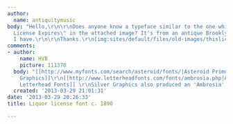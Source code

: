 ```yaml
---
author:
  name: antiquitymusic
body: "Hello,\r\n\r\nDoes anyone know a typeface similar to the one which reads \"This
  License Expires\" in the attached image? It's from an antique Brooklyn liquor license
  I have.\r\n\r\nThanks.\r\n[img:sites/default/files/old-images/thislicenseexpires_font_5524.jpg]"
comments:
- author:
    name: HVB
    picture: 111370
  body: "[[http://www.myfonts.com/search/asteroid/fonts/|Asteroid Primo One by Spiece
    Graphics]]\r\n[[http://www.letterheadfonts.com/fonts/ambrosia.php|Ambrosia by
    Letterhead Fonts]] \r\nSilver Graphics also produced an 'Ambrosia'.\r\n- Herb"
  created: '2013-03-29 21:01:31'
date: '2013-03-29 20:26:33'
title: Liquor license font c. 1890

---
```

